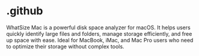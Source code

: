 # .github
WhatSize Mac is a powerful disk space analyzer for macOS. It helps users quickly identify large files and folders, manage storage efficiently, and free up space with ease. Ideal for MacBook, iMac, and Mac Pro users who need to optimize their storage without complex tools.
